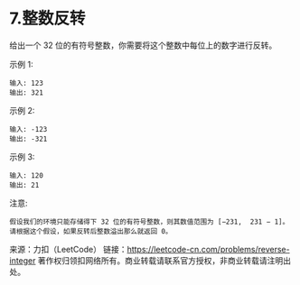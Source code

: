 # 7.整数反转
给出一个 32 位的有符号整数，你需要将这个整数中每位上的数字进行反转。

示例 1:
```text
输入: 123
输出: 321
```

示例 2:
```text
输入: -123
输出: -321
```

示例 3:
```text
输入: 120
输出: 21
```

注意:

    假设我们的环境只能存储得下 32 位的有符号整数，则其数值范围为 [−231,  231 − 1]。请根据这个假设，如果反转后整数溢出那么就返回 0。

来源：力扣（LeetCode）
链接：https://leetcode-cn.com/problems/reverse-integer
著作权归领扣网络所有。商业转载请联系官方授权，非商业转载请注明出处。
